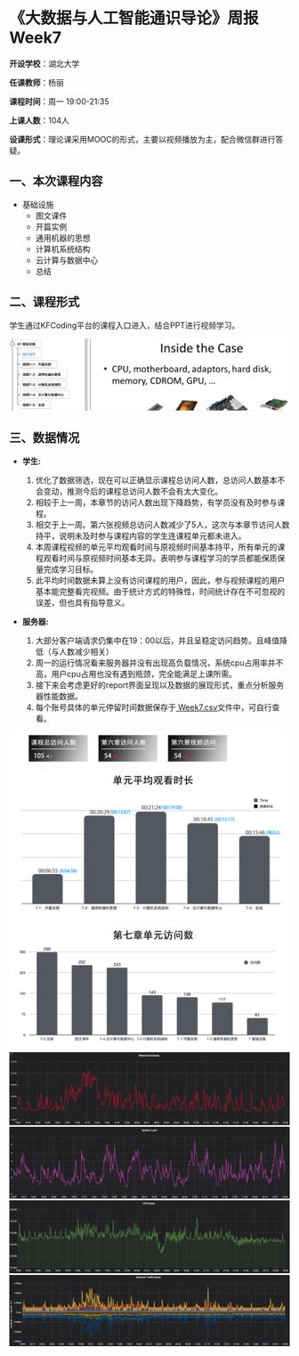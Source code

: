 《大数据与人工智能通识导论》周报 Week7
=
**开设学校**：湖北大学

**任课教师**：杨丽

**课程时间**：周一 19:00-21:35

**上课人数**：104人

**设课形式**：理论课采用MOOC的形式，主要以视频播放为主，配合微信群进行答疑。

一、本次课程内容
-

- 基础设施 
  - 图文课件
  - 开篇实例
  - 通用机器的思想
  - 计算机系统结构
  - 云计算与数据中心
  - 总结

二、课程形式
-

学生通过KFCoding平台的课程入口进入，结合PPT进行视频学习。

![](./Images/Week7.5.png)

三、数据情况
-

- **学生:**
  1. 优化了数据筛选，现在可以正确显示课程总访问人数，总访问人数基本不会变动，推测今后的课程总访问人数不会有太大变化。
  2. 相较于上一周，本章节的访问人数出现下降趋势，有学员没有及时参与课程。
  3. 相交于上一周。第六张视频总访问人数减少了5人，这次与本章节访问人数持平，说明未及时参与课程内容的学生连课程单元都未进入。
  4. 本周课程视频的单元平均观看时间与原视频时间基本持平，所有单元的课程观看时间与原视频时间基本无异。表明参与课程学习的学员都能保质保量完成学习目标。
  5. 此平均时间数据未算上没有访问课程的用户，因此，参与视频课程的用户基本能完整看完视频。由于统计方式的特殊性，时间统计存在不可忽视的误差，但也具有指导意义。


- **服务器:**
  1. 大部分客户端请求仍集中在19：00以后，并且呈稳定访问趋势。且峰值降低（与人数减少相关）
  2. 周一的运行情况看来服务器并没有出现高负载情况，系统cpu占用率并不高，用户cpu占用也没有遇到瓶颈，完全能满足上课所需。
  3. 接下来会考虑更好的report界面呈现以及数据的展现形式，重点分析服务器性能数据。
  4. 每个账号具体的单元停留时间数据保存于[ Week7.csv](./scripts/Week7.csv)文件中，可自行查看。

![](./Images/Week7.6.png)
![](./Images/Week7.7.png)
![](./Images/Week7.8.png)
![](./Images/Week7.1.png)
![](./Images/Week7.2.png)
![](./Images/Week7.3.png)
![](./Images/Week7.4.png)
